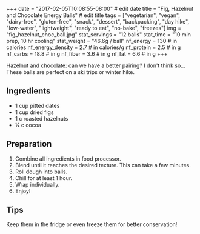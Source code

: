 +++
date = "2017-02-05T10:08:55-08:00" # edit date
title = "Fig, Hazelnut and Chocolate Energy Balls" # edit title
tags = ["vegetarian", "vegan", "dairy-free", "gluten-free",  "snack", "dessert", "backpacking", "day hike", "low-water", "lightweight", "ready to eat", "no-bake", "freezes"]
img = "fig_hazelnut_choc_ball.jpg"
stat_servings = "12 balls"
stat_time = "10 min prep, 10 hr cooling"
stat_weight = "46.6g / ball"
nf_energy = 130 # in calories
nf_energy_density = 2.7 # in calories/g
nf_protein = 2.5 # in g
nf_carbs = 18.8 # in g
nf_fiber = 3.6 # in g
nf_fat = 6.6 # in g
+++

Hazelnut and chocolate: can we have a better pairing? I don't think so... These balls are perfect on a ski trips or winter hike.

## Ingredients

- 1 cup pitted dates
- 1 cup dried figs
- 1 c roasted hazelnuts
- ¼ c cocoa

## Preparation

1. Combine all ingredients in food processor. 
1. Blend until it reaches the desired texture. This can take a few minutes. 
1. Roll dough into balls. 
1. Chill for at least 1 hour. 
1. Wrap individually. 
1. Enjoy! 

## Tips

Keep them in the fridge or even freeze them for better conservation!
